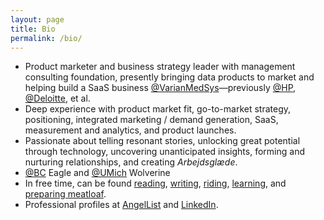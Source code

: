 ```yaml
---
layout: page
title: Bio
permalink: /bio/
---
```

- Product marketer and business strategy leader with management consulting foundation, presently bringing data products to market and helping build a SaaS business [@VarianMedSys](https://x.com/VarianMedSys)—previously [@HP](https://x.com/HP), [@Deloitte](https://x.com/Deloitte), et al.
- Deep experience with product market fit, go-to-market strategy, positioning, integrated marketing / demand generation, SaaS, measurement and analytics, and product launches.
- Passionate about telling resonant stories, unlocking great potential through technology, uncovering unanticipated insights, forming and nurturing relationships, and creating *Arbejdsglæde*.
- [@BC](https://x.com/bostoncollege) Eagle and [@UMich](https://x.com/UMich) Wolverine
- In free time, can be found [reading](/books/), [writing](/blog/), [riding](/cycling/), [learning](/learning/), and [preparing meatloaf](/recipes/meatloaf/).
- Professional profiles at <a href="https://wellfound.com/u/berensp" target="_blank">AngelList</a> and <a href="https://linkedin.com/in/berensp" target="_blank">LinkedIn</a>.